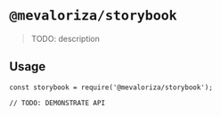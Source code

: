# `@mevaloriza/storybook`

> TODO: description

## Usage

```
const storybook = require('@mevaloriza/storybook');

// TODO: DEMONSTRATE API
```
